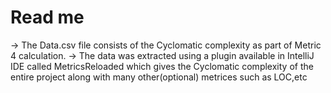 # Read me

-> The Data.csv file consists of the Cyclomatic complexity as part of Metric 4 calculation.
-> The data was extracted using a plugin available in IntelliJ IDE called MetricsReloaded which gives the Cyclomatic complexity of the entire project
along with many other(optional) metrices such as LOC,etc

